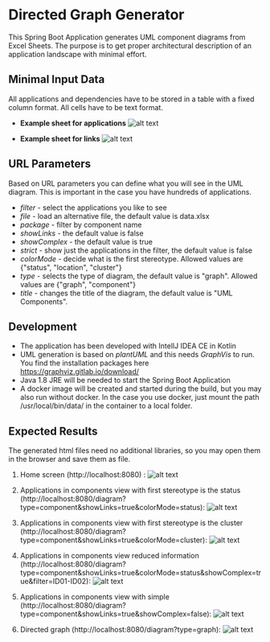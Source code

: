 # Directed Graph Generator

This Spring Boot Application generates UML component diagrams from Excel Sheets. The purpose is to get proper architectural 
description of an application landscape with minimal effort.

Minimal Input Data
------------------

All applications and dependencies have to be stored in a table with a fixed column format. All cells have to be text format.

- **Example sheet for applications**
![alt text](https://github.com/MarkusSprunck/directed_graph_generator/blob/master/images/table-apps.png)

- **Example sheet for links**
![alt text](https://github.com/MarkusSprunck/directed_graph_generator/blob/master/images/table-links.png)


URL Parameters
--------------

Based on URL parameters you can define what you will see in the UML diagram. This is important in the case you have 
hundreds of applications.

- *filter* - select the applications you like to see
- *file* - load an alternative file, the default value is data.xlsx
- *package* - filter by component name
- *showLinks* - the default value is false
- *showComplex* - the default value is true
- *strict*  - show just the applications in the filter, the default value is false
- *colorMode* - decide what is the first stereotype. Allowed values are {"status", "location", "cluster"}
- *type* - selects the type of diagram, the default value is "graph". Allowed values are {"graph", "component"}
- *title* - changes the title of the diagram, the default value is "UML Components".


Development
-----------

- The application has been developed with IntellJ IDEA CE in Kotlin 
- UML generation is based on _plantUML_ and this needs _GraphVis_ to run. You find the installation packages 
here https://graphviz.gitlab.io/download/
- Java 1.8 JRE will be needed to start the Spring Boot Application
- A docker image will be created and started during the build, but you may also run without docker. In the case you use 
docker, just mount the path /usr/local/bin/data/ in the container to a local folder.


Expected Results
----------------

The generated html files need no additional libraries, so you may open them in the browser and save them as file.

1) Home screen (http://localhost:8080) :
![alt text](https://github.com/MarkusSprunck/directed_graph_generator/blob/master/images/home.png)

2) Applications in components view with first stereotype is the status
(http://localhost:8080/diagram?type=component&showLinks=true&colorMode=status):
![alt text](https://github.com/MarkusSprunck/directed_graph_generator/blob/master/images/status.png)

3) Applications in components view with first stereotype is the cluster
(http://localhost:8080/diagram?type=component&showLinks=true&colorMode=cluster):
![alt text](https://github.com/MarkusSprunck/directed_graph_generator/blob/master/images/cluster.png)

4) Applications in components view reduced information
(http://localhost:8080/diagram?type=component&showLinks=true&colorMode=status&showComplex=true&filter=ID01-ID02):
![alt text](https://github.com/MarkusSprunck/directed_graph_generator/blob/master/images/reduced.png)

5) Applications in components view with simple 
(http://localhost:8080/diagram?type=component&showLinks=true&showComplex=false):
![alt text](https://github.com/MarkusSprunck/directed_graph_generator/blob/master/images/simple.png)

6) Directed graph
(http://localhost:8080/diagram?type=graph):
![alt text](https://github.com/MarkusSprunck/directed_graph_generator/blob/master/images/directed-graph.png)





